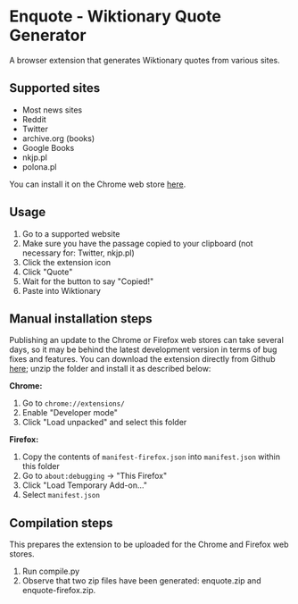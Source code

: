 # Enquote - Wiktionary Quote Generator

A browser extension that generates Wiktionary quotes from various sites.

## Supported sites
- Most news sites
- Reddit
- Twitter
- archive.org (books)
- Google Books
- nkjp.pl
- polona.pl

You can install it on the Chrome web store [here](https://chromewebstore.google.com/detail/enquote/hleooaeilbhgminhijkkdkfllibkheko).

## Usage

1. Go to a supported website
2. Make sure you have the passage copied to your clipboard (not necessary for: Twitter, nkjp.pl)
3. Click the extension icon
4. Click "Quote"
5. Wait for the button to say "Copied!"
6. Paste into Wiktionary

## Manual installation steps
Publishing an update to the Chrome or Firefox web stores can take several days, so it may be behind
the latest development version in terms of bug fixes and features. You can download the extension
directly from Github [here](https://github.com/abgros/enquote/archive/refs/heads/master.zip); unzip the folder and install it as described below:

**Chrome:**
1. Go to `chrome://extensions/`
2. Enable "Developer mode"
3. Click "Load unpacked" and select this folder

**Firefox:**
1. Copy the contents of `manifest-firefox.json` into `manifest.json` within this folder
2. Go to `about:debugging` -> "This Firefox"
3. Click "Load Temporary Add-on..."
4. Select `manifest.json`

## Compilation steps
This prepares the extension to be uploaded for the Chrome and Firefox web stores.

1. Run compile.py
2. Observe that two zip files have been generated: enquote.zip and enquote-firefox.zip.